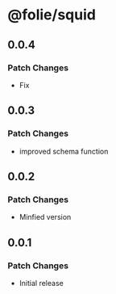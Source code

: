 # @folie/squid

## 0.0.4

### Patch Changes

- Fix

## 0.0.3

### Patch Changes

- improved schema function

## 0.0.2

### Patch Changes

- Minfied version

## 0.0.1

### Patch Changes

- Initial release
